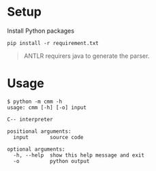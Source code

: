 ﻿# Setup 

Install Python packages
```shell
pip install -r requirement.txt
```

> ANTLR requirers java to generate the parser.

# Usage

```shell
$ python -m cmm -h
usage: cmm [-h] [-o] input

C-- interpreter

positional arguments:
  input       source code

optional arguments:
  -h, --help  show this help message and exit
  -o          python output
```
